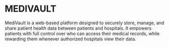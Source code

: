 # MEDIVAULT
MediVault is a web-based platform designed to securely store, manage, and share patient health data between patients and hospitals. It empowers patients with full control over who can access their medical records, while rewarding them whenever authorized hospitals view their data.
